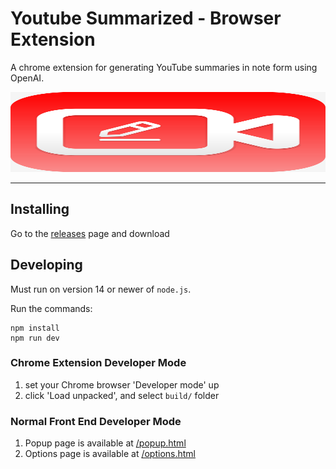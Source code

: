 # Youtube Summarized - Browser Extension

A chrome extension for generating YouTube summaries in note form using OpenAI.

<img src="img/logo.svg" alt="alt text" width="100%" height="128">

---

## Installing

Go to the [releases](https://github.com/jarle/youtube-summarized-browser-extension/releases) page and download

## Developing

Must run on version 14 or newer of `node.js`.

Run the commands:

```shell
npm install
npm run dev
```

### Chrome Extension Developer Mode

1. set your Chrome browser 'Developer mode' up
1. click 'Load unpacked', and select `build/` folder

### Normal Front End Developer Mode

1. Popup page is available at [/popup.html](http://localhost:3000/popup.html)
1. Options page is available at [/options.html](http://localhost:3000/options.html)